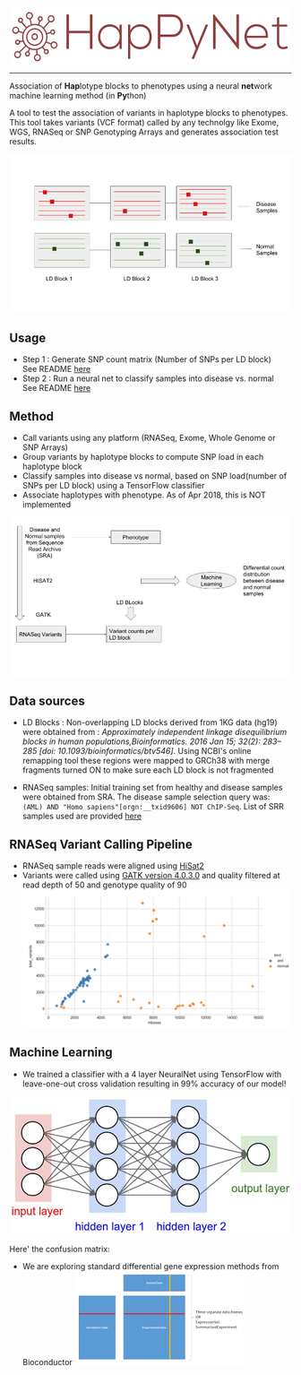 <p align="left">
<img src="docs/images/logo_0.png" height="100">
</p>
<hr>


Association of **Hap**lotype blocks to phenotypes using a neural **net**work machine learning method (in **Py**thon)

A tool to test the association of variants in haplotype blocks to phenotypes.
This tool takes variants (VCF format) called by any technolgy like Exome, WGS, RNASeq or SNP Genotyping Arrays and generates association test results.

![alt text](docs/images/concept.png)

## Usage
   * Step 1 : Generate SNP count matrix (Number of SNPs per LD block) \
     See README [here](docs/README.md)
   * Step 2 : Run a neural net to classify samples into disease vs. normal \
     See README [here](docs/README.ML.md)

## Method
   * Call variants using any platform (RNASeq, Exome, Whole Genome or SNP Arrays)
   * Group variants by haplotype blocks to compute SNP load in each haplotype block
   * Classify samples into disease vs normal, based on SNP load(number of SNPs per LD block) using a TensorFlow classifier
   * Associate haplotypes with phenotype. As of Apr 2018, this is NOT implemented

![alt text](docs/images/flow.png)

## Data sources

   * LD Blocks : Non-overlapping LD blocks derived from 1KG data (hg19) were obtained from : *Approximately independent linkage disequilibrium blocks in human populations,Bioinformatics. 2016 Jan 15; 32(2): 283–285 [doi:  10.1093/bioinformatics/btv546]*. Using NCBI's online remapping tool these regions were mapped to GRCh38 with merge fragments turned ON to make sure each LD block is not fragmented

   * RNASeq samples: Initial training set from healthy and disease samples were obtained from SRA. The disease sample selection query was: `(AML) AND "Homo sapiens"[orgn:__txid9606] NOT ChIP-Seq`. List of SRR samples used are provided [here](test_data/SRR_lists)

## RNASeq Variant Calling Pipeline

   * RNASeq sample reads were aligned using [HiSat2](https://ccb.jhu.edu/software/hisat2/index.shtml)
   * Variants were called using [GATK version 4.0.3.0](https://github.com/broadinstitute/gatk/releases/download/4.0.3.0/gatk-4.0.3.0.zip)  and quality filtered at read depth of 50 and genotype quality of 90
![alt text](docs/images/VariantsvsCoverageDP50_GQ90.png)

## Machine Learning

   * We trained a classifier with a 4 layer NeuralNet using TensorFlow with leave-one-out cross validation resulting in 99% accuracy of our model!

   ![alt text](docs/images/simple_neural_network_header.jpg)

   Here' the confusion matrix:
   * We are exploring standard differential gene expression methods from Bioconductor
![alt text](docs/images/eset.png)
